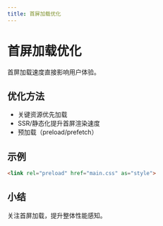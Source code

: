 ```yaml
---
title: 首屏加载优化
---
```


# 首屏加载优化

首屏加载速度直接影响用户体验。

## 优化方法
- 关键资源优先加载
- SSR/静态化提升首屏渲染速度
- 预加载（preload/prefetch）

## 示例

```html
<link rel="preload" href="main.css" as="style">
```

## 小结
关注首屏加载，提升整体性能感知。 